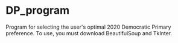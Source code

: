 # DP_program
Program for selecting the user's optimal 2020 Democratic Primary preference.
To use, you must download BeautifulSoup and TkInter.
